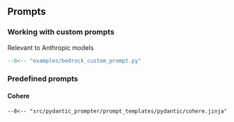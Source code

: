 ## Prompts
### Working with custom prompts 
Relevant to Anthropic models

```py hl_lines="12 34"
--8<-- "examples/bedrock_custom_prompt.py"
```
### Predefined prompts
#### Cohere
```txt
--8<-- "src/pydantic_prompter/prompt_templates/pydantic/cohere.jinja"
```